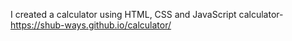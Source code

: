 I created a calculator using HTML, CSS and JavaScript
calculator-  https://shub-ways.github.io/calculator/
